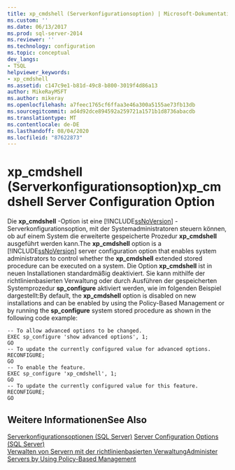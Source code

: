 ```yaml
---
title: xp_cmdshell (Serverkonfigurationsoption) | Microsoft-Dokumentation
ms.custom: ''
ms.date: 06/13/2017
ms.prod: sql-server-2014
ms.reviewer: ''
ms.technology: configuration
ms.topic: conceptual
dev_langs:
- TSQL
helpviewer_keywords:
- xp_cmdshell
ms.assetid: c147c9e1-b81d-49c8-b800-3019f4d86a13
author: MikeRayMSFT
ms.author: mikeray
ms.openlocfilehash: a7feec1765cf6ffaa3e46a300a5155ae73fb13db
ms.sourcegitcommit: ad4d92dce894592a259721a1571b1d8736abacdb
ms.translationtype: MT
ms.contentlocale: de-DE
ms.lasthandoff: 08/04/2020
ms.locfileid: "87622873"
---
```

# <a name="xp_cmdshell-server-configuration-option"></a><span data-ttu-id="1517b-102">xp_cmdshell (Serverkonfigurationsoption)</span><span class="sxs-lookup"><span data-stu-id="1517b-102">xp_cmdshell Server Configuration Option</span></span>
  <span data-ttu-id="1517b-103">Die **xp_cmdshell** -Option ist eine [!INCLUDE[ssNoVersion](../../includes/ssnoversion-md.md)] -Serverkonfigurationsoption, mit der Systemadministratoren steuern können, ob auf einem System die erweiterte gespeicherte Prozedur **xp_cmdshell** ausgeführt werden kann.</span><span class="sxs-lookup"><span data-stu-id="1517b-103">The **xp_cmdshell** option is a [!INCLUDE[ssNoVersion](../../includes/ssnoversion-md.md)] server configuration option that enables system administrators to control whether the **xp_cmdshell** extended stored procedure can be executed on a system.</span></span> <span data-ttu-id="1517b-104">Die Option **xp_cmdshell** ist in neuen Installationen standardmäßig deaktiviert. Sie kann mithilfe der richtlinienbasierten Verwaltung oder durch Ausführen der gespeicherten Systemprozedur **sp_configure** aktiviert werden, wie im folgenden Beispiel dargestellt:</span><span class="sxs-lookup"><span data-stu-id="1517b-104">By default, the **xp_cmdshell** option is disabled on new installations and can be enabled by using the Policy-Based Management or by running the **sp_configure** system stored procedure as shown in the following code example:</span></span>  
  
```  
-- To allow advanced options to be changed.  
EXEC sp_configure 'show advanced options', 1;  
GO  
-- To update the currently configured value for advanced options.  
RECONFIGURE;  
GO  
-- To enable the feature.  
EXEC sp_configure 'xp_cmdshell', 1;  
GO  
-- To update the currently configured value for this feature.  
RECONFIGURE;  
GO  
```  
  
## <a name="see-also"></a><span data-ttu-id="1517b-105">Weitere Informationen</span><span class="sxs-lookup"><span data-stu-id="1517b-105">See Also</span></span>  
 <span data-ttu-id="1517b-106">[Serverkonfigurationsoptionen &#40;SQL Server&#41;](server-configuration-options-sql-server.md) </span><span class="sxs-lookup"><span data-stu-id="1517b-106">[Server Configuration Options &#40;SQL Server&#41;](server-configuration-options-sql-server.md) </span></span>  
 [<span data-ttu-id="1517b-107">Verwalten von Servern mit der richtlinienbasierten Verwaltung</span><span class="sxs-lookup"><span data-stu-id="1517b-107">Administer Servers by Using Policy-Based Management</span></span>](../../relational-databases/policy-based-management/administer-servers-by-using-policy-based-management.md)  
  
  
